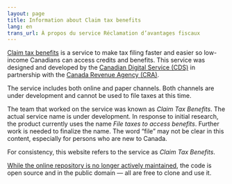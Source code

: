 ```yaml
---
layout: page
title: Information about Claim tax benefits
lang: en
trans_url: À propos du service Réclamation d’avantages fiscaux
---
```


[Claim tax benefits](https://claim-tax-benefits.azurewebsites.net/start) is a service to make tax filing faster and easier so low-income Canadians can access credits and benefits. This service was designed and developed by the [Canadian Digital Service (CDS)](https://digital.canada.ca/) in partnership with the [Canada Revenue Agency (CRA)](https://www.canada.ca/en/revenue-agency.html).

The service includes both online and paper channels. Both channels are under development and cannot be used to file taxes at this time.

The team that worked on the service was known as _Claim Tax Benefits_. The actual service name is under development. In response to initial research, the product currently uses the name _File taxes to access benefits_. Further work is needed to finalize the name. The word “file” may not be clear in this content, especially for persons who are new to Canada.

For consistency, this website refers to the service as _Claim Tax Benefits_.

[While the online repository is no longer actively maintained](https://github.com/cds-snc/cra-claim-tax-benefits/blob/master/docs/CONTINUING-DEVELOPMENT.md), the code is open source and in the public domain — all are free to clone and use it.
